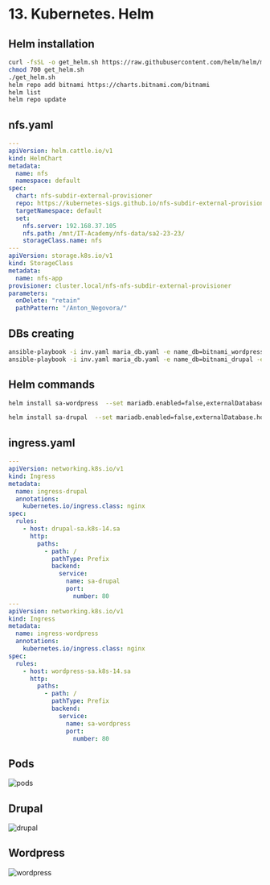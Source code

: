 # 13. Kubernetes. Helm

## Helm installation

```bash
curl -fsSL -o get_helm.sh https://raw.githubusercontent.com/helm/helm/main/scripts/get-helm-3
chmod 700 get_helm.sh
./get_helm.sh
helm repo add bitnami https://charts.bitnami.com/bitnami
helm list
helm repo update
```

## nfs.yaml

```yaml
---
apiVersion: helm.cattle.io/v1
kind: HelmChart
metadata:
  name: nfs
  namespace: default
spec:
  chart: nfs-subdir-external-provisioner
  repo: https://kubernetes-sigs.github.io/nfs-subdir-external-provisioner
  targetNamespace: default
  set:
    nfs.server: 192.168.37.105
    nfs.path: /mnt/IT-Academy/nfs-data/sa2-23-23/
    storageClass.name: nfs
---
apiVersion: storage.k8s.io/v1
kind: StorageClass
metadata:
  name: nfs-app
provisioner: cluster.local/nfs-nfs-subdir-external-provisioner
parameters:
  onDelete: "retain"
  pathPattern: "/Anton_Negovora/"
```

## DBs creating

```bash
ansible-playbook -i inv.yaml maria_db.yaml -e name_db=bitnami_wordpress -e user_db=bn_wordpress -e pass_db=bn_wordpress
ansible-playbook -i inv.yaml maria_db.yaml -e name_db=bitnami_drupal -e user_db=bn_drupal -e pass_db=bn_drupal
```

## Helm commands

```bash
helm install sa-wordpress  --set mariadb.enabled=false,externalDatabase.host=192.168.201.14,externalDatabase.password=bn_wordpress,externalDatabase.user=bn_wordpress,externalDatabase.database=bitnami_wordpress,global.storageClass=nfs,wordpressUsername=admin,wordpressPassword=wordpress my-repo/wordpress

helm install sa-drupal  --set mariadb.enabled=false,externalDatabase.host=192.168.201.14,externalDatabase.password=bn_drupal,externalDatabase.user=bn_drupal,externalDatabase.database=bitnami_drupal,global.storageClass=nfs,drupalUsername=admin,drupalPassword=drupal my-repo/drupal
```

## ingress.yaml

```yaml
---
apiVersion: networking.k8s.io/v1
kind: Ingress
metadata:
  name: ingress-drupal
  annotations:
    kubernetes.io/ingress.class: nginx
spec:
  rules:
    - host: drupal-sa.k8s-14.sa
      http:
        paths:
          - path: /
            pathType: Prefix
            backend:
              service:
                name: sa-drupal
                port:
                  number: 80
---
apiVersion: networking.k8s.io/v1
kind: Ingress
metadata:
  name: ingress-wordpress
  annotations:
    kubernetes.io/ingress.class: nginx
spec:
  rules:
    - host: wordpress-sa.k8s-14.sa
      http:
        paths:
          - path: /
            pathType: Prefix
            backend:
              service:
                name: sa-wordpress
                port:
                  number: 80


```

## Pods

![pods](https://github.com/Anton50013/sa.it-academy.by/blob/md-sa2-23-23/Anton_Negovora/13.Kubernetes.Helm/Pods.png)

## Drupal

![drupal](https://github.com/Anton50013/sa.it-academy.by/blob/md-sa2-23-23/Anton_Negovora/13.Kubernetes.Helm/drupal.png)

## Wordpress

![wordpress](https://github.com/Anton50013/sa.it-academy.by/blob/md-sa2-23-23/Anton_Negovora/13.Kubernetes.Helm/wordpress.png)

